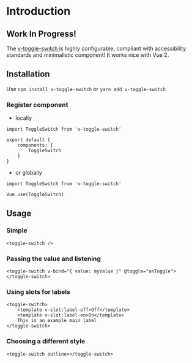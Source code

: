 # Introduction

## **Work In Progress!**

The [v-toggle-switch ](https://www.npmjs.com/package/v-toggle-switch) is highly configurable, compliant with accessibility standards and minimalistic component!
It works nice with Vue 2.

<Basic/>

## Installation

Use `npm install v-toggle-switch` or `yarn add v-toggle-switch`

### Register component

-   locally

```
import ToggleSwitch from 'v-toggle-switch'

export default {
    components: {
        ToggleSwitch
    }
}
```

-   or globally

```
import ToggleSwitch from 'v-toggle-switch'

Vue.use(ToggleSwitch)
```

## Usage

### Simple

```
<toggle-switch />
```

<Basic v-bind="{ state: false }"/>

### Passing the value and listening

```
<toggle-switch v-bind="{ value: myValue }" @toggle="onToggle"></toggle-switch>
```

<Basic />

### Using slots for labels

```
<toggle-switch>
    <template v-slot:label-off>Off</template>
    <template v-slot:label-on>On</template>
    This is an example main label
</toggle-switch>
```

<GuideSlots/>

### Choosing a different style

```
<toggle-switch outline></toggle-switch>
```

<Outline/>
